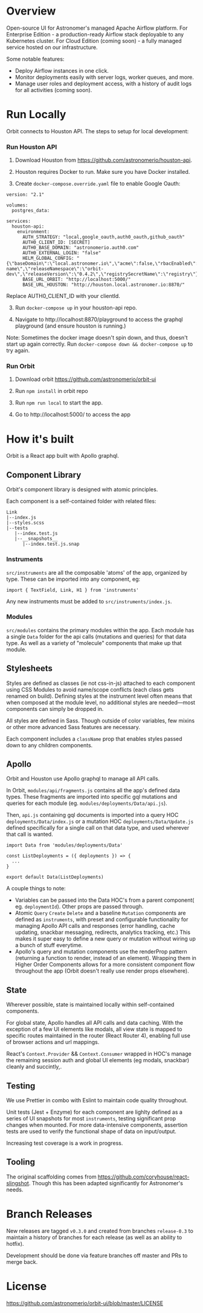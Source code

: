 # Overview

Open-source UI for Astronomer's managed Apache Airflow platform. For Enterprise Edition - a production-ready Airflow stack deployable to any Kubernetes cluster. For Cloud Edition (coming soon) - a fully managed service hosted on our infrastructure.

Some notable features:

* Deploy Airflow instances in one click.
* Monitor deployments easily with server logs, worker queues, and more.
* Manage user roles and deployment access, with a history of audit logs for all activities (coming soon).

# Run Locally

Orbit connects to Houston API. The steps to setup for local development:

### Run Houston API

1.  Download Houston from https://github.com/astronomerio/houston-api.

2.  Houston requires Docker to run. Make sure you have Docker installed.

3.  Create `docker-compose.override.yaml` file to enable Google Oauth:

```
version: "2.1"

volumes:
  postgres_data:

services:
  houston-api:
    environment:
      AUTH_STRATEGY: "local,google_oauth,auth0_oauth,github_oauth"
      AUTH0_CLIENT_ID: [SECRET]
      AUTH0_BASE_DOMAIN: "astronomerio.auth0.com"
      AUTH0_EXTERNAL_LOGIN: "false"
      HELM_GLOBAL_CONFIG: "{\"baseDomain\":\"local.astronomer.io\",\"acme\":false,\"rbacEnabled\":true,\"releaseName\":\"release-name\",\"releaseNamespace\":\"orbit-dev\",\"releaseVersion\":\"0.4.2\",\"registrySecretName\":\"registry\"}"
      BASE_URL_ORBIT: "http://localhost:5000/"
      BASE_URL_HOUSTON: "http://houston.local.astronomer.io:8870/"
```

Replace AUTH0_CLIENT_ID with your clientId.

3.  Run `docker-compose up` in your houston-api repo.

4.  Navigate to http://localhost:8870/playground to access the graphql playground (and ensure houston is running.)

Note: Sometimes the docker image doesn't spin down, and thus, doesn't start up again correctly. Run `docker-compose down && docker-compose up` to try again.

### Run Orbit

1.  Download orbit https://github.com/astronomerio/orbit-ui

2.  Run `npm install` in orbit repo

3.  Run `npm run local` to start the app.

4.  Go to http://localhost:5000/ to access the app

# How it's built

Orbit is a React app built with Apollo graphql.

## Component Library

Orbit's component library is designed with atomic principles.

Each component is a self-contained folder with related files:

```
Link
|--index.js
|--styles.scss
|--tests
   |--index.test.js
   |--__snapshots__
      |--index.test.js.snap
```

### Instruments

`src/instruments` are all the composable 'atoms' of the app, organized by type. These can be imported into any component, eg:

```
import { TextField, Link, H1 } from 'instruments'
```

Any new instruments must be added to `src/instruments/index.js`.

### Modules

`src/modules` contains the primary modules within the app. Each module has a single `Data` folder for the api calls (mutations and queries) for that data type. As well as a variety of "molecule" components that make up that module.

## Stylesheets

Styles are defined as classes (ie not css-in-js) attached to each component using CSS Modules to avoid name/scope conflicts (each class gets renamed on build). Defining styles at the instrument level often means that when composed at the module level, no additional styles are needed—most components can simply be dropped in.

All styles are defined in Sass. Though outside of color variables, few mixins or other more advanced Sass features are necessary.

Each component includes a `className` prop that enables styles passed down to any children components.

## Apollo

Orbit and Houston use Apollo graphql to manage all API calls.

In Orbit, `modules/api/fragments.js` contains all the app's defined data types. These fragments are imported into specific gql mutations and queries for each module (eg. `modules/deployments/Data/api.js`).

Then, `api.js` containing gql documents is imported into a query HOC `deployments/Data/index.js` or a mutation HOC `deployments/Data/Update.js` defined specifically for a single call on that data type, and used wherever that call is wanted.

```
import Data from 'modules/deployments/Data'

const ListDeployments = ({ deployments }) => {
  ...
}

export default Data(ListDeployments)
```

A couple things to note:

* Variables can be passed into the Data HOC's from a parent component( eg. `deploymentId`). Other props are passed through.
* Atomic `Query` `Create` `Delete` and a baseline `Mutation` components are defined as `instruments`, with preset and configurable functionality for managing Apollo API calls and responses (error handling, cache updating, snackbar messaging, redirects, analytics tracking, etc.) This makes it super easy to define a new query or mutation without wiring up a bunch of stuff everytime.
* Apollo's query and mutation components use the renderProp pattern (returning a function to render, instead of an element). Wrapping them in Higher Order Components allows for a more consistent component flow throughout the app (Orbit doesn't really use render props elsewhere).

## State

Wherever possible, state is maintained locally within self-contained components.

For global state, Apollo handles all API calls and data caching. With the exception of a few UI elements like modals, all view state is mapped to specific routes maintained in the router (React Router 4), enabling full use of browser actions and url mappings.

React's `Context.Provider` && `Context.Consumer` wrapped in HOC's manage the remaining session auth and global UI elements (eg modals, snackbar) cleanly and succintly,.

## Testing

We use Prettier in combo with Eslint to maintain code quality throughout.

Unit tests (Jest + Enzyme) for each component are lighlty defined as a series of UI snapshots for most `instruments`, testing significant prop changes when mounted. For more data-intensive components, assertion tests are used to verify the functional shape of data on input/output.

Increasing test coverage is a work in progress.

## Tooling

The original scaffolding comes from https://github.com/coryhouse/react-slingshot. Though this has been adapted significantly for Astronomer's needs.

# Branch Releases

New releases are tagged `v0.3.0` and created from branches `release-0.3` to maintain a history of branches for each release (as well as an ability to hotfix).

Development should be done via feature branches off master and PRs to merge back.

# License

https://github.com/astronomerio/orbit-ui/blob/master/LICENSE
